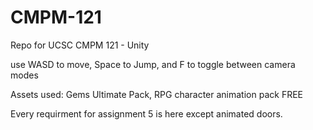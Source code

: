 # CMPM-121
Repo for UCSC CMPM 121 - Unity 

use WASD to move, Space to Jump, and F to toggle between camera modes

Assets used: Gems Ultimate Pack, RPG character animation pack FREE

Every requirment for assignment 5 is here except animated doors. 
